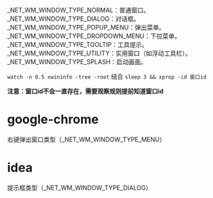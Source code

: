 _NET_WM_WINDOW_TYPE_NORMAL：普通窗口。
_NET_WM_WINDOW_TYPE_DIALOG：对话框。
_NET_WM_WINDOW_TYPE_POPUP_MENU：弹出菜单。
_NET_WM_WINDOW_TYPE_DROPDOWN_MENU：下拉菜单。
_NET_WM_WINDOW_TYPE_TOOLTIP：工具提示。
_NET_WM_WINDOW_TYPE_UTILITY：实用窗口（如浮动工具栏）。
_NET_WM_WINDOW_TYPE_SPLASH：启动画面。


`watch -n 0.5 xwininfo -tree -root` 结合 `sleep 3 && xprop -id 窗口id`

**注意：窗口id不会一直存在，需要观察规则提前知道窗口id**


# google-chrome

右键弹出窗口类型（_NET_WM_WINDOW_TYPE_MENU）


# idea

提示框类型（_NET_WM_WINDOW_TYPE_DIALOG）